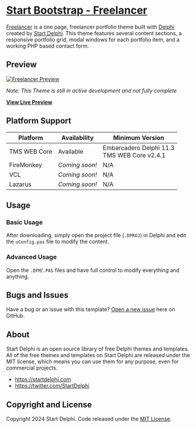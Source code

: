 # [Start Bootstrap - Freelancer](https://startbootstrap.com/theme/freelancer/)

[Freelancer](https://freelancer.startdelphi.com/) is a one page, freelancer portfolio theme built with [Delphi](https://www.embarcadero.com/products/Delphi) created by [Start Delphi](https://startdelphi.com/). This theme features several content sections, a responsive portfolio grid, modal windows for each portfolio item, and a working PHP based contact form.

## Preview

[![Freelancer Preview](https://github.com/StartDelphi/startdelphi-theme-freelancer/assets/5418178/0076d475-1c24-44eb-9905-e2dbebda18c4)](https://freelancer.startdelphi.com/)

_Note: This Theme is still in active development and not fully complete_

**[View Live Preview](https://freelancer.startdelphi.com/)**

## Platform Support

| Platform      | Availability            | Minimum Version            |
| ------------- | ----------------------- | -------------------------- |
| TMS WEB Core  | Available               | Embarcadero Delphi 11.3 <br> TMS WEB Core v2.4.1   |
| FireMonkey    | *Coming soon!*          | N/A                        |
| VCL           | *Coming soon!*          | N/A                        |
| Lazarus       | *Coming soon!*          | N/A                        |

## Usage

### Basic Usage
After downloading, simply open the project file (`.DPROJ`) in Delphi and edit the `uConfig.pas` file to modify the content.

### Advanced Usage
Open the `.DFM`/`.PAS` files and have full control to modify everything and anything.



## Bugs and Issues

Have a bug or an issue with this template? [Open a new issue](https://github.com/StartDelphi/startdelphi-theme-freelancer/issues) here on GitHub.

## About

Start Delphi is an open source library of free Delphi themes and templates. All of the free themes and templates on Start Delphi are released under the MIT license, which means you can use them for any purpose, even for commercial projects.

- <https://startdelphi.com>
- <https://twitter.com/StartDelphi>

## Copyright and License

Copyright 2024 Start Delphi. Code released under the [MIT License](https://github.com/StartDelphi/startdelphi-theme-freelancer/blob/main/LICENSE).
